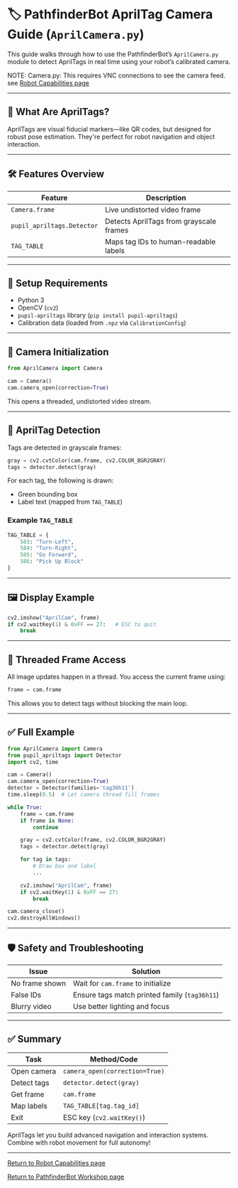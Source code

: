 
# 🏷️ PathfinderBot AprilTag Camera Guide (`AprilCamera.py`)

This guide walks through how to use the PathfinderBot’s `AprilCamera.py` module to detect AprilTags in real time using your robot’s calibrated camera.

NOTE: Camera.py: This requires VNC connections to see the camera feed. see [Robot Capabilities page](README.md)

---

## 🧠 What Are AprilTags?

AprilTags are visual fiducial markers—like QR codes, but designed for robust pose estimation. They're perfect for robot navigation and object interaction.

---

## 🛠️ Features Overview

| Feature | Description |
|--------|-------------|
| `Camera.frame` | Live undistorted video frame |
| `pupil_apriltags.Detector` | Detects AprilTags from grayscale frames |
| `TAG_TABLE` | Maps tag IDs to human-readable labels |

---

## 🧰 Setup Requirements

- Python 3
- OpenCV (`cv2`)
- `pupil-apriltags` library (`pip install pupil-apriltags`)
- Calibration data (loaded from `.npz` via `CalibrationConfig`)

---

## 🎥 Camera Initialization

```python
from AprilCamera import Camera

cam = Camera()
cam.camera_open(correction=True)
```

This opens a threaded, undistorted video stream.

---

## 🧪 AprilTag Detection

Tags are detected in grayscale frames:

```python
gray = cv2.cvtColor(cam.frame, cv2.COLOR_BGR2GRAY)
tags = detector.detect(gray)
```

For each tag, the following is drawn:
- Green bounding box
- Label text (mapped from `TAG_TABLE`)

### Example `TAG_TABLE`

```python
TAG_TABLE = {
    583: "Turn-Left",
    584: "Turn-Right",
    585: "Go Forward",
    586: "Pick Up Block"
}
```

---

## 🖼️ Display Example

```python
cv2.imshow("AprilCam", frame)
if cv2.waitKey(1) & 0xFF == 27:   # ESC to quit
    break
```

---

## 🧵 Threaded Frame Access

All image updates happen in a thread. You access the current frame using:

```python
frame = cam.frame
```

This allows you to detect tags without blocking the main loop.

---

## ✅ Full Example

```python
from AprilCamera import Camera
from pupil_apriltags import Detector
import cv2, time

cam = Camera()
cam.camera_open(correction=True)
detector = Detector(families='tag36h11')
time.sleep(0.5)  # Let camera thread fill frames

while True:
    frame = cam.frame
    if frame is None:
        continue

    gray = cv2.cvtColor(frame, cv2.COLOR_BGR2GRAY)
    tags = detector.detect(gray)

    for tag in tags:
        # Draw box and label
        ...

    cv2.imshow("AprilCam", frame)
    if cv2.waitKey(1) & 0xFF == 27:
        break

cam.camera_close()
cv2.destroyAllWindows()
```

---

## 🛡️ Safety and Troubleshooting

| Issue | Solution |
|-------|----------|
| No frame shown | Wait for `cam.frame` to initialize |
| False IDs | Ensure tags match printed family (`tag36h11`) |
| Blurry video | Use better lighting and focus |

---

## ✅ Summary

| Task | Method/Code |
|------|-------------|
| Open camera | `camera_open(correction=True)` |
| Detect tags | `detector.detect(gray)` |
| Get frame | `cam.frame` |
| Map labels | `TAG_TABLE[tag.tag_id]` |
| Exit | ESC key (`cv2.waitKey()`) |

AprilTags let you build advanced navigation and interaction systems. Combine with robot movement for full autonomy!

---

[Return to Robot Capabilities page](README.md)

[Return to PathfinderBot Workshop page](/README.md)

